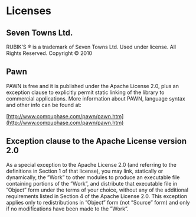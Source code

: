 # Licenses

## Seven Towns Ltd.

RUBIK’S ® is a trademark of Seven Towns Ltd. Used under license. All Rights Reserved. Copyright © 2010

## Pawn

PAWN is free and it is published under the Apache License 2.0, plus an exception clause to explicitly permit static linking of the library to commercial applications. More information about PAWN, language syntax and other info can be found at:

[http://www.compuphase.com/pawn/pawn.htm](http://www.compuphase.com/pawn/pawn.htm)

## Exception clause to the Apache License version 2.0

As a special exception to the Apache License 2.0 (and referring to the definitions in Section 1 of that license), you may link, statically or dynamically, the ”Work” to other modules to produce an executable file containing portions of the ”Work”, and distribute that executable file in ”Object” form under the terms of your choice, without any of the additional requirements listed in Section 4 of the Apache License 2.0. This exception applies only to redistributions in ”Object” form (not ”Source” form) and only if no modifications have been made to the ”Work”.